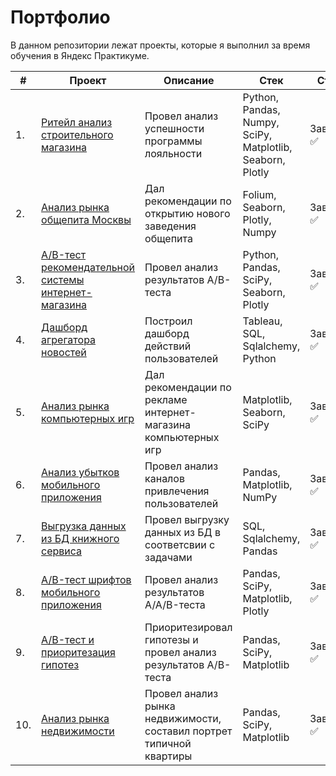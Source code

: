 # Портфолио

В данном репозитории лежат проекты, которые я выполнил за время обучения в Яндекс Практикуме.

| #    | Проект                | Описание                                                     | Стек                                                         | Статус                                                         |
| ---- | ------------------------------------------------------------ | ------------------------------------------------------------ | ------------------------------------------------------------ | ------------------------------------------------------------ |
| 1.   | [Ритейл анализ строительного магазина](https://github.com/mechfil/yandex_practicum/tree/main/Building%20materials%20store) | Провел анализ успешности программы лояльности | Python, Pandas, Numpy, SciPy, Matplotlib, Seaborn, Plotly       | Завершен ✅     |
| 2.   | [Анализ рынка общепита Москвы](https://github.com/mechfil/yandex_practicum/tree/main/Catering%20in%20Moscow) | Дал рекомендации по открытию нового заведения общепита | Folium, Seaborn, Plotly, Numpy |  Завершен ✅      |
| 3.   | [A/B-тест рекомендательной системы интернет-магазина](https://github.com/mechfil/yandex_practicum/tree/main/AB-test%20online%20store) | Провел анализ результатов A/B-теста             | Python, Pandas, SciPy, Seaborn, Plotly |  Завершен ✅      |
| 4.   | [Дашборд агрегатора новостей](https://github.com/mechfil/yandex_practicum/tree/main/Yandex%20Zen%20dashboard) | Построил дашборд действий пользователей            | Tableau, SQL, Sqlalchemy, Python |  Завершен ✅      |
| 5.   | [Анализ рынка компьютерных игр](https://github.com/mechfil/yandex_practicum/tree/main/%D0%A1omputer%20games%20market) | Дал рекомендации по рекламе интернет-магазина компьютерных игр            | Matplotlib, Seaborn, SciPy |  Завершен ✅      |
| 6.   | [Анализ убытков мобильного приложения](https://github.com/mechfil/yandex_practicum/tree/main/Mobile%20app%20analysis) | Провел анализ каналов привлечения пользователей            | Pandas, Matplotlib, NumPy |  Завершен ✅      |
| 7.   | [Выгрузка данных из БД книжного сервиса](https://github.com/mechfil/yandex_practicum/tree/main/Book%20service%20database) | Провел выгрузку данных из БД в соответсвии с задачами           | SQL, Sqlalchemy, Pandas |  Завершен ✅      |
| 8.   | [A/B-тест шрифтов мобильного приложения](https://github.com/mechfil/yandex_practicum/tree/main/AB-test%20mobile%20application) | Провел анализ результатов A/A/B-теста          | Pandas, SciPy, Matplotlib, Plotly |  Завершен ✅     |
| 9.   | [A/B-тест и приоритезация гипотез](https://github.com/mechfil/yandex_practicum/tree/main/AB-test%20online%20store%20-%202) | Приоритезировал гипотезы и провел анализ результатов A/B-теста         | Pandas, SciPy, Matplotlib |  Завершен ✅      |
| 10.   | [Анализ рынка недвижимости](https://github.com/mechfil/yandex_practicum/tree/main/Real%20estate%20market) | Провел анализ рынка недвижимости, составил портрет типичной квартиры    | Pandas, SciPy, Matplotlib |  Завершен ✅     |
